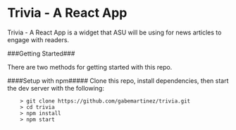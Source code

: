 # Trivia - A React App

Trivia - A React App is a widget that ASU will be using for news articles to engage with readers.

###Getting Started###

There are two methods for getting started with this repo.

####Setup with npm#####
Clone this repo, install dependencies, then start the dev server with the following:

```
	> git clone https://github.com/gabemartinez/trivia.git
	> cd trivia
	> npm install
	> npm start
```
